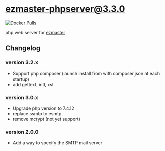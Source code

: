 # ezmaster-phpserver@3.3.0

[![Docker Pulls](https://img.shields.io/docker/pulls/inistcnrs/ezmaster-phpserver.3.3.0)](https://registry.hub.docker.com/u/inistcnrs/ezmaster-phpserver/)

php web server for [ezmaster](https://github.com/Inist-CNRS/ezmaster)


## Changelog

### version 3.2.x

- Support php composer (launch install from with composer.json at each startup)
- add gettext, intl, xsl 

### version 3.0.x

- Upgrade php version to 7.4.12
- replace ssmtp to esmtp
- remove mcrypt (not yet support)

### version 2.0.0

- Add a way to specify the SMTP mail server

